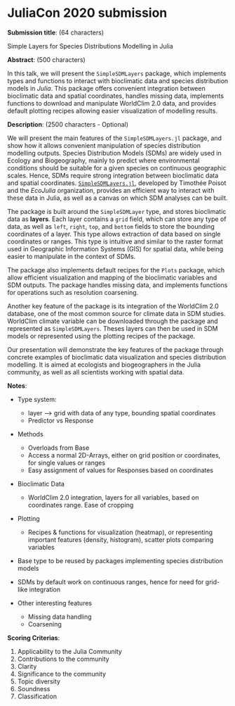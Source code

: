 # JuliaCon 2020 submission

**Submission title**: (64 characters)

Simple Layers for Species Distributions Modelling in Julia

**Abstract**: (500 characters)

In this talk, we will present the `SimpleSDMLayers` package, which implements types and functions to
interact with bioclimatic data and species distribution models in *Julia*. This package
offers convenient integration between bioclimatic data and spatial coordinates, handles
missing data, implements functions to download and manipulate WorldClim 2.0 data, and
provides default plotting recipes allowing easier visualization of modelling results.

**Description**: (2500 characters - Optional)

We will present the main features of the `SimpleSDMLayers.jl` package, and show how it allows convenient
manipulation of species distribution modelling outputs.
Species Distribution Models (SDMs) are widely used in Ecology and Biogeography, mainly to
predict where environmental conditions should be suitable for a given species on
continuous geographic scales.
Hence, SDMs require strong integration between bioclimatic data and spatial coordinates.
[`SimpleSDMLayers.jl`](https://github.com/EcoJulia/SimpleSDMLayers.jl), developed by Timothée Poisot and the
*EcoJulia* organization, provides an efficient way to interact with these data in Julia, as
well as a canvas on which SDM analyses can be built.

The package is built around the `SimpleSDMLayer` type, and stores bioclimatic data as **layers**. Each
layer contains a `grid` field, which can store any type of data, as well as `left`, `right`, `top`, and `bottom`
fields to store the bounding coordinates of a layer.
This type allows extraction of data based on single coordinates or ranges.
This type is intuitive and similar to the raster format used in Geographic Information
Systems (GIS) for spatial data, while being easier to manipulate in the context of SDMs.

The package also implements default recipes for the `Plots` package, which allow efficient
visualization and mapping of the bioclimatic variables and SDM outputs.
The package handles missing data, and implements functions for operations such as
resolution coarsening.

Another key feature of the package is its integration of the WorldClim 2.0 database, one
of the most common source for climate data in SDM studies.
WorldClim climate variable can be downloaded through the package and represented as `SimpleSDMLayers`.
Theses layers can then be used in SDM models or represented using the plotting recipes of
the package.

Our presentation will demonstrate the key features of the package through concrete
examples of bioclimatic data visualization and species distribution modelling.
It is aimed at ecologists and biogeographers in the Julia community, as well as all
scientists working with spatial data.

**Notes**:
- Type system:
  - layer --> grid with data of any type, bounding spatial coordinates
  - Predictor vs Response
- Methods
  - Overloads from Base
  - Access a normal 2D-Arrays, either on grid position or coordinates, for single values or ranges
  - Easy assignment of values for Responses based on coordinates
- Bioclimatic Data
  - WorldClim 2.0 integration, layers for all variables, based on coordinates range. Ease of cropping
- Plotting
  - Recipes & functions for visualization (heatmap), or representing important features (density, histogram), scatter plots comparing variables

- Base type to be reused by packages implementing species distribution models
- SDMs by default work on continuous ranges, hence for need for grid-like integration

- Other interesting features
  - Missing data handling
  - Coarsening

**Scoring Criterias**:
1. Applicability to the Julia Community
2. Contributions to the community
3. Clarity
4. Significance to the community
5. Topic diversity
6. Soundness
7. Classification
